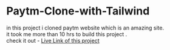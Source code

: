 # Paytm-Clone-with-Tailwind
in this project i cloned paytm website which is an amazing site.<br />
it took me more than 10 hrs to build this project .<br />
check it out - [Live Link of this project](https://paytm-clone-by-ashish.netlify.app/)

